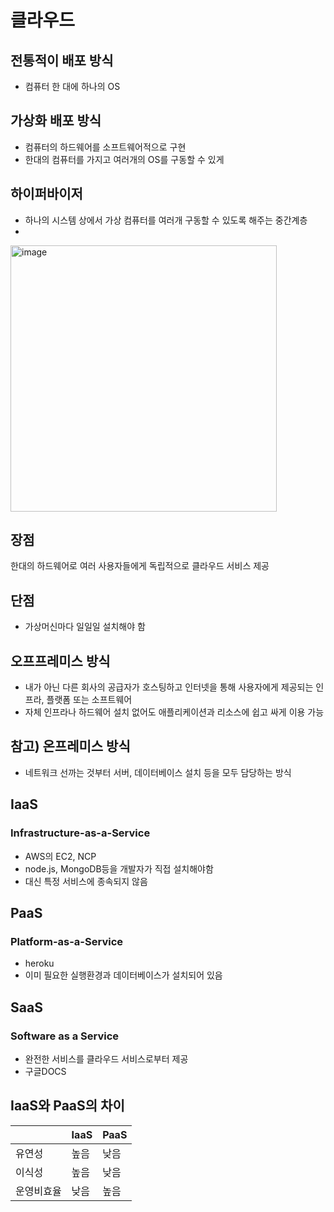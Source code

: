 # 클라우드

## 전통적이 배포 방식
- 컴퓨터 한 대에 하나의 OS
  
## 가상화 배포 방식
- 컴퓨터의 하드웨어를 소프트웨어적으로 구현
- 한대의 컴퓨터를 가지고 여러개의 OS를 구동할 수 있게

## 하이퍼바이저
- 하나의 시스템 상에서 가상 컴퓨터를 여러개 구동할 수 있도록 해주는 중간계층
- 
<img width="426" alt="image" src="https://github.com/6cessfuldev/cs-study/assets/89137580/5ff083ad-b5c2-4669-be0e-60ffe7a0873c">

## 장점
한대의 하드웨어로 여러 사용자들에게 독립적으로 클라우드 서비스 제공

## 단점
- 가상머신마다 일일일 설치해야 함

## 오프프레미스 방식
- 내가 아닌 다른 회사의 공급자가 호스팅하고 인터넷을 통해 사용자에게 제공되는 인프라, 플랫폼 또는 소프트웨어
- 자체 인프라나 하드웨어 설치 없어도 애플리케이션과 리소스에 쉽고 싸게 이용 가능

## 참고) 온프레미스 방식
- 네트워크 선까는 것부터 서버, 데이터베이스 설치 등을 모두 담당하는 방식

## IaaS
### Infrastructure-as-a-Service
- AWS의 EC2, NCP
- node.js, MongoDB등을 개발자가 직접 설치해야함
- 대신 특정 서비스에 종속되지 않음

## PaaS
### Platform-as-a-Service
- heroku
- 이미 필요한 실행환경과 데이터베이스가 설치되어 있음

## SaaS
### Software as a Service
- 완전한 서비스를 클라우드 서비스로부터 제공
- 구글DOCS

## IaaS와 PaaS의 차이
| | IaaS | PaaS |
|---------|---------|---------|
| 유연성| 높음| 낮음|
| 이식성| 높음| 낮음|
| 운영비효율| 낮음|높음|
